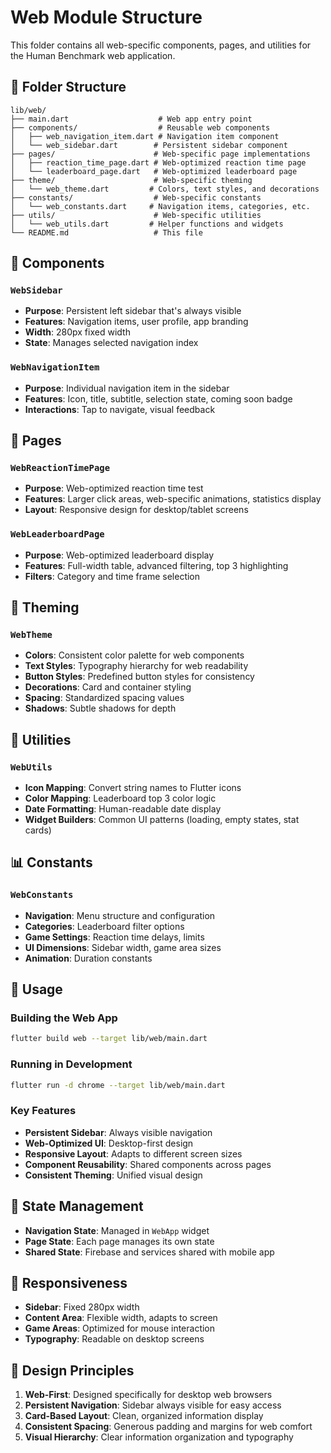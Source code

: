 # Web Module Structure

This folder contains all web-specific components, pages, and utilities for the Human Benchmark web application.

## 📁 Folder Structure

```
lib/web/
├── main.dart                    # Web app entry point
├── components/                  # Reusable web components
│   ├── web_navigation_item.dart # Navigation item component
│   └── web_sidebar.dart        # Persistent sidebar component
├── pages/                      # Web-specific page implementations
│   ├── reaction_time_page.dart # Web-optimized reaction time page
│   └── leaderboard_page.dart   # Web-optimized leaderboard page
├── theme/                      # Web-specific theming
│   └── web_theme.dart         # Colors, text styles, and decorations
├── constants/                  # Web-specific constants
│   └── web_constants.dart     # Navigation items, categories, etc.
├── utils/                      # Web-specific utilities
│   └── web_utils.dart         # Helper functions and widgets
└── README.md                   # This file
```

## 🎯 Components

### `WebSidebar`
- **Purpose**: Persistent left sidebar that's always visible
- **Features**: Navigation items, user profile, app branding
- **Width**: 280px fixed width
- **State**: Manages selected navigation index

### `WebNavigationItem`
- **Purpose**: Individual navigation item in the sidebar
- **Features**: Icon, title, subtitle, selection state, coming soon badge
- **Interactions**: Tap to navigate, visual feedback

## 📱 Pages

### `WebReactionTimePage`
- **Purpose**: Web-optimized reaction time test
- **Features**: Larger click areas, web-specific animations, statistics display
- **Layout**: Responsive design for desktop/tablet screens

### `WebLeaderboardPage`
- **Purpose**: Web-optimized leaderboard display
- **Features**: Full-width table, advanced filtering, top 3 highlighting
- **Filters**: Category and time frame selection

## 🎨 Theming

### `WebTheme`
- **Colors**: Consistent color palette for web components
- **Text Styles**: Typography hierarchy for web readability
- **Button Styles**: Predefined button styles for consistency
- **Decorations**: Card and container styling
- **Spacing**: Standardized spacing values
- **Shadows**: Subtle shadows for depth

## 🔧 Utilities

### `WebUtils`
- **Icon Mapping**: Convert string names to Flutter icons
- **Color Mapping**: Leaderboard top 3 color logic
- **Date Formatting**: Human-readable date display
- **Widget Builders**: Common UI patterns (loading, empty states, stat cards)

## 📊 Constants

### `WebConstants`
- **Navigation**: Menu structure and configuration
- **Categories**: Leaderboard filter options
- **Game Settings**: Reaction time delays, limits
- **UI Dimensions**: Sidebar width, game area sizes
- **Animation**: Duration constants

## 🚀 Usage

### Building the Web App
```bash
flutter build web --target lib/web/main.dart
```

### Running in Development
```bash
flutter run -d chrome --target lib/web/main.dart
```

### Key Features
- **Persistent Sidebar**: Always visible navigation
- **Web-Optimized UI**: Desktop-first design
- **Responsive Layout**: Adapts to different screen sizes
- **Component Reusability**: Shared components across pages
- **Consistent Theming**: Unified visual design

## 🔄 State Management

- **Navigation State**: Managed in `WebApp` widget
- **Page State**: Each page manages its own state
- **Shared State**: Firebase and services shared with mobile app

## 📱 Responsiveness

- **Sidebar**: Fixed 280px width
- **Content Area**: Flexible width, adapts to screen
- **Game Areas**: Optimized for mouse interaction
- **Typography**: Readable on desktop screens

## 🎯 Design Principles

1. **Web-First**: Designed specifically for desktop web browsers
2. **Persistent Navigation**: Sidebar always visible for easy access
3. **Card-Based Layout**: Clean, organized information display
4. **Consistent Spacing**: Generous padding and margins for web comfort
5. **Visual Hierarchy**: Clear information organization and typography
